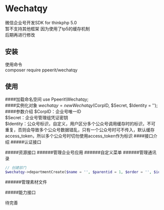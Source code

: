 # Wechatqy
微信企业号开发SDK for thinkphp 5.0<br>
暂不支持其他框架 因为使用了tp5的缓存机制<br>
后期再进行修改

## 安装
使用命令<br>
composer require ppeerit/wechatqy

## 使用
####加载命名空间
use Ppeerit\Wechatqy;<br>
####实例化对象
$wechatqy = new Wechatqy($CorpID, $Secret, $Identity = '');<br>
####参数介绍
$CorpID：企业号唯一ID<br>
$Secret：企业号管理组凭证密钥<br>
$Identity：公众号标识，自定义，用户区分多个公众号调用缓存时的标识，不可重复，否则会导致多个公众号数据错乱，只有一个公众号时可不传入，默认缓存access_token，所以多个公众号时切勿使用access_token作为标识
####接口介绍
#####认证接口

#####资源接口
######管理企业号应用
######自定义菜单
######管理通讯录
```php
// 创建部门
$wechatqy->departmentCreate($name = '', $parentid = 1, $order = '', $id = '');
```
######管理素材文件

#####能力接口

待完善<br>

